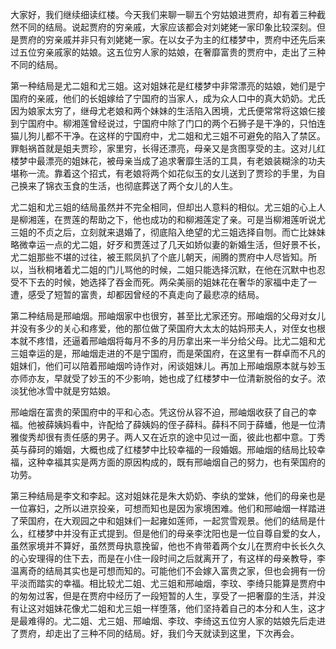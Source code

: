 
大家好，我们继续细读红楼。今天我们来聊一聊五个穷姑娘进贾府，却有着三种截然不同的结局。说起贾府的穷亲戚，大家应该都会对刘姥姥一家印象比较深刻。但是贾府的穷亲戚并非只有刘姥姥一家。在以女子为主的红楼梦中，贾府中还先后来过五位穷亲戚家的姑娘。这五位穷人家的姑娘，在奢靡富贵的贾府中，走出了三种不同的结局。

第一种结局是尤二姐和尤三姐。这对姐妹花是红楼梦中非常漂亮的姑娘，她们是宁国府的亲戚，他们的长姐嫁给了宁国府的当家人，成为众人口中的真大奶奶。尤氏因为娘家太穷了，继母尤老娘和两个妹妹的生活陷入困境，尤氏便常常将这娘仨接到宁国府中。柳湘莲曾经说过，宁国府中除了门口的两个石狮子是干净的，只怕连猫儿狗儿都不干净。在这样的宁国府中，尤二姐和尤三姐不可避免的陷入了禁区。罪魁祸首就是姐夫贾珍，家里穷，长得还漂亮，母亲又是贪图享受的主。这对儿红楼梦中最漂亮的姐妹花，被母亲当成了追求奢靡生活的工具，有老娘装糊涂的功夫堪称一流。靠着这个招式，有老娘将两个如花似玉的女儿送到了贾珍的手里，为自己换来了锦衣玉食的生活，也彻底葬送了两个女儿的人生。

尤二姐和尤三姐的结局虽然并不完全相同，但却出人意料的相似。尤三姐的心上人是柳湘莲，在贾莲的帮助之下，他也成功的和柳湘莲定了亲。可是当柳湘莲听说尤三姐的不贞之后，立刻就来退婚了，彻底陷入绝望的尤三姐选择自刎。而亡比妹妹略微幸运一点的尤二姐，好歹和贾莲过了几天如娇似妻的新婚生活，但好景不长，尤二姐那些不堪的过往，被王熙凤扒了个底儿朝天，闹腾的贾府中人尽皆知。所以，当秋桐堵着尤二姐的门儿骂他的时候，二姐只能选择沉默，在他在沉默中也忍受不下去的时候，她选择了吞金而死。两朵美丽的姐妹花在奢华的家福中走了一遭，感受了短暂的富贵，却都因曾经的不真走向了最悲凉的结局。

第二种结局是邢岫烟。邢岫烟家中也很穷，甚至比尤家还穷。邢岫烟的父母对女儿并没有多少的关心和疼爱，他的那位做了荣国府大太太的姑妈邢夫人，对侄女也根本就不疼惜，还逼着邢岫烟将每月不多的月历拿出来一半分给父母。比尤二姐和尤三姐幸运的是，邢岫烟走进的不是宁国府，而是荣国府，在这里有一群卓而不凡的姐妹们，他们可以陪着邢岫烟吟诗作对，闲谈姐妹儿。再加上邢岫烟原本就与妙玉亦师亦友，早就受了妙玉的不少影响，她也成了红楼梦中一位清新脱俗的女子。浓淡犹他冰雪中就是穷姑娘。

邢岫烟在富贵的荣国府中的平和心态。凭这份从容不迫，邢岫烟收获了自己的幸福。他被薛姨妈看中，许配给了薛姨妈的侄子薛科。薛科不同于薛蟠，他是一位清雅俊秀却很有责任感的男子。两人又在近京的途中见过一面，彼此也都中意。丁秀英与薛珂的婚姻，大概也成了红楼梦中比较幸福的一段婚姻。邢岫烟的结局比较幸福，这种幸福其实是两方面的原因构成的，既有邢岫烟自己的努力，也有荣国府的功劳。

第三种结局是李文和李起。这对姐妹花是朱大奶奶、李纨的堂妹，他们的母亲也是一位寡妇，之所以进京投亲，可想而知也是因为家境困难。他们和邢岫烟一样踏进了荣国府，在大观园之中和姐妹们一起雍如莲师，一起赏雪观景。他们的结局是什么，红楼梦中并没有正式提到。但是他们的母亲李沈阳也是一位自尊自爱的女人，虽然家境并不算好，虽然贾母执意挽留，他也不肯带着两个女儿在贾府中长长久久的心安理得的住下去，而是在小住一段时间之后就离开了，有这样的母亲教导，李温离奇的结局其实也是可想而知的。可能他们不会嫁入富贵之家，但也会拥有一份平淡而踏实的幸福。相比较尤二姐、尤三姐和邢岫烟，李玟、李绮只能算是贾府中的匆匆过客，但是在贾府中经历了一段短暂的人生，享受了一把奢靡的生活，并没有让这对姐妹花像尤二姐和尤三姐一样堕落，他们坚持着自己的本分和人生，这才是最难得的。尤二姐、尤三姐、邢岫烟、李玟、李绮这五位穷人家的姑娘先后走进了贾府，却走出了三种不同的结局。好，我们今天就读到这里，下次再会。


